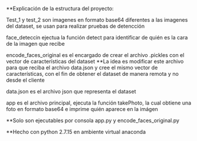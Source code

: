**Explicación de la estructura del proyecto:

Test_1 y test_2 son imagenes en formato base64 diferentes a las imagenes del dataset, se usan para realizar pruebas de detencción

face_deteccin ejectua la función detect para identificar de quién es la cara de la imagen que recibe

encode_faces_original es el encargado de crear el archivo .pickles con el vector de características del dataset
    **La idea es modificar este archivo para que reciba el archivo data.json y cree el mismo vector de características, con el fin de obtener el dataset de manera remota y no desde el cliente

data.json es el archivo json que representa el dataset

app es el archivo principal, ejecuta la función takePhoto, la cual obtiene una foto en formato base64 e imprime quién aparece en la imágen

**Solo son ejecutables por consola app.py y encode_faces_original.py

**Hecho con python 2.7.15 en ambiente virtual anaconda
